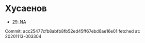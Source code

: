 # Хусаенов
- [29: NA](29.md)

Commit: acc25477cfb8abfb8fb52ed45ff67ebd6ae16e01
 fetched at: 20201113-003304
